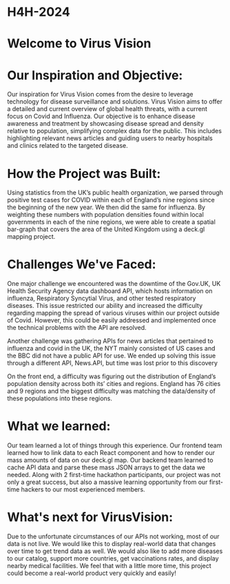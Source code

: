 # H4H-2024
# Welcome to Virus Vision

# Our Inspiration and Objective:

Our inspiration for Virus Vision comes from the desire to leverage technology for disease surveillance and solutions. Virus Vision aims to offer a detailed and current overview of global health threats, with a current focus on Covid and Influenza. Our objective is to enhance disease awareness and treatment by showcasing disease spread and density relative to population, simplifying complex data for the public. This includes highlighting relevant news articles and guiding users to nearby hospitals and clinics related to the targeted disease.

# How the Project was Built:

Using statistics from the UK’s public health organization, we parsed through positive test cases for COVID within each of England’s nine regions since the beginning of the new year. We then did the same for influenza. By weighting these numbers with population densities found within local governments in each of the nine regions, we were able to create a spatial bar-graph that covers the area of the United Kingdom using a deck.gl mapping project.

# Challenges We've Faced:

One major challenge we encountered was the downtime of the Gov.UK, UK Health Security Agency data dashboard API, which hosts information on influenza, Respiratory Syncytial Virus, and other tested respiratory diseases. This issue restricted our ability and increased the difficulty regarding mapping the spread of various viruses within our project outside of Covid. However, this could be easily addressed and implemented once the technical problems with the API are resolved.

Another challenge was gathering APIs for news articles that pertained to influenza and covid in the UK, the NYT mainly consisted of US cases and the BBC did not have a public API for use. We ended up solving this issue through a different API, News.API, but time was lost prior to this discovery

On the front end, a difficulty was figuring out the distribution of England’s population density across both its’ cities and regions. England has 76 cities and 9 regions and the biggest difficulty was matching the data/density of these populations into these regions.

# What we learned:

Our team learned a lot of things through this experience. Our frontend team learned how to link data to each React component and how to render our mass amounts of data on our deck.gl map. Our backend team learned to cache API data and parse these mass JSON arrays to get the data we needed. Along with 2 first-time hackathon participants, our project was not only a great success, but also a massive learning opportunity from our first-time hackers to our most experienced members.

# What's next for VirusVision:

Due to the unfortunate circumstances of our APIs not working, most of our data is not live. We would like this to display real-world data that changes over time to get trend data as well. We would also like to add more diseases to our catalog, support more countries, get vaccinations rates, and display nearby medical facilities. We feel that with a little more time, this project could become a real-world product very quickly and easily!
